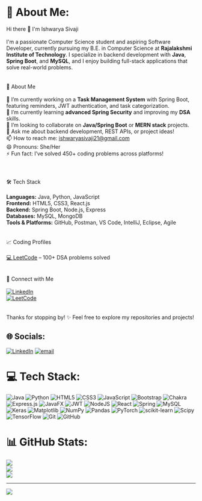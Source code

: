# 💫 About Me:
Hi there 👋 I'm Ishwarya Sivaji<br><br>I'm a passionate Computer Science student and aspiring Software Developer, currently pursuing my B.E. in Computer Science at **Rajalakshmi Institute of Technology**. I specialize in backend development with **Java**, **Spring Boot**, and **MySQL**, and I enjoy building full-stack applications that solve real-world problems.<br><br><br>🚀 About Me<br><br> 🔭 I’m currently working on a **Task Management System** with Spring Boot, featuring reminders, JWT authentication, and task categorization.<br>🌱 I’m currently learning **advanced Spring Security** and improving my **DSA** skills.<br>👯 I’m looking to collaborate on **Java/Spring Boot** or **MERN stack** projects.<br> 💬 Ask me about backend development, REST APIs, or project ideas!<br> 📫 How to reach me: [ishwaryasivaji21@gmail.com](mailto:ishwaryasivaji21@gmail.com)<br> 😄 Pronouns: She/Her<br>⚡ Fun fact: I’ve solved 450+ coding problems across platforms!<br><br><br><br> 🛠️ Tech Stack<br><br>**Languages:** Java, Python, JavaScript  <br>**Frontend:** HTML5, CSS3, React.js  <br>**Backend:** Spring Boot, Node.js, Express  <br>**Databases:** MySQL, MongoDB  <br>**Tools & Platforms:** GitHub, Postman, VS Code, IntelliJ, Eclipse, Agile<br><br><br>📈 Coding Profiles<br><br> [💻 LeetCode](https://leetcode.com/u/ishwaryasivaji/) – 100+ DSA problems solved  <br><br><br> 🔗 Connect with Me<br><br>[![LinkedIn](https://img.shields.io/badge/LinkedIn-blue?logo=linkedin&logoColor=white)](https://www.linkedin.com/in/ishwaryasivaji)<br>[![LeetCode](https://img.shields.io/badge/LeetCode-orange?logo=leetcode&logoColor=white)](https://leetcode.com/u/ishwaryasivaji)<br><br><br>Thanks for stopping by! ✨ Feel free to explore my repositories and projects!<br>


## 🌐 Socials:
[![LinkedIn](https://img.shields.io/badge/LinkedIn-%230077B5.svg?logo=linkedin&logoColor=white)](https://linkedin.com/in/ishwaryasivaji) [![email](https://img.shields.io/badge/Email-D14836?logo=gmail&logoColor=white)](mailto:ishwaryasivaji21@gmail.com) 

# 💻 Tech Stack:
![Java](https://img.shields.io/badge/java-%23ED8B00.svg?style=for-the-badge&logo=openjdk&logoColor=white) ![Python](https://img.shields.io/badge/python-3670A0?style=for-the-badge&logo=python&logoColor=ffdd54) ![HTML5](https://img.shields.io/badge/html5-%23E34F26.svg?style=for-the-badge&logo=html5&logoColor=white) ![CSS3](https://img.shields.io/badge/css3-%231572B6.svg?style=for-the-badge&logo=css3&logoColor=white) ![JavaScript](https://img.shields.io/badge/javascript-%23323330.svg?style=for-the-badge&logo=javascript&logoColor=%23F7DF1E) ![Bootstrap](https://img.shields.io/badge/bootstrap-%238511FA.svg?style=for-the-badge&logo=bootstrap&logoColor=white) ![Chakra](https://img.shields.io/badge/chakra-%234ED1C5.svg?style=for-the-badge&logo=chakraui&logoColor=white) ![Express.js](https://img.shields.io/badge/express.js-%23404d59.svg?style=for-the-badge&logo=express&logoColor=%2361DAFB) ![JavaFX](https://img.shields.io/badge/javafx-%23FF0000.svg?style=for-the-badge&logo=javafx&logoColor=white) ![JWT](https://img.shields.io/badge/JWT-black?style=for-the-badge&logo=JSON%20web%20tokens) ![NodeJS](https://img.shields.io/badge/node.js-6DA55F?style=for-the-badge&logo=node.js&logoColor=white) ![React](https://img.shields.io/badge/react-%2320232a.svg?style=for-the-badge&logo=react&logoColor=%2361DAFB) ![Spring](https://img.shields.io/badge/spring-%236DB33F.svg?style=for-the-badge&logo=spring&logoColor=white) ![MySQL](https://img.shields.io/badge/mysql-4479A1.svg?style=for-the-badge&logo=mysql&logoColor=white) ![Keras](https://img.shields.io/badge/Keras-%23D00000.svg?style=for-the-badge&logo=Keras&logoColor=white) ![Matplotlib](https://img.shields.io/badge/Matplotlib-%23ffffff.svg?style=for-the-badge&logo=Matplotlib&logoColor=black) ![NumPy](https://img.shields.io/badge/numpy-%23013243.svg?style=for-the-badge&logo=numpy&logoColor=white) ![Pandas](https://img.shields.io/badge/pandas-%23150458.svg?style=for-the-badge&logo=pandas&logoColor=white) ![PyTorch](https://img.shields.io/badge/PyTorch-%23EE4C2C.svg?style=for-the-badge&logo=PyTorch&logoColor=white) ![scikit-learn](https://img.shields.io/badge/scikit--learn-%23F7931E.svg?style=for-the-badge&logo=scikit-learn&logoColor=white) ![Scipy](https://img.shields.io/badge/SciPy-%230C55A5.svg?style=for-the-badge&logo=scipy&logoColor=%white) ![TensorFlow](https://img.shields.io/badge/TensorFlow-%23FF6F00.svg?style=for-the-badge&logo=TensorFlow&logoColor=white) ![Git](https://img.shields.io/badge/git-%23F05033.svg?style=for-the-badge&logo=git&logoColor=white) ![GitHub](https://img.shields.io/badge/github-%23121011.svg?style=for-the-badge&logo=github&logoColor=white)
# 📊 GitHub Stats:
![](https://github-readme-stats.vercel.app/api?username=ishwaryasivaji&theme=dark&hide_border=false&include_all_commits=true&count_private=true)<br/>
![](https://nirzak-streak-stats.vercel.app/?user=ishwaryasivaji&theme=dark&hide_border=false)<br/>
![](https://github-readme-stats.vercel.app/api/top-langs/?username=ishwaryasivaji&theme=dark&hide_border=false&include_all_commits=true&count_private=true&layout=compact)

---
[![](https://visitcount.itsvg.in/api?id=ishwaryasivaji&icon=0&color=0)](https://visitcount.itsvg.in)

<!-- Proudly created with GPRM ( https://gprm.itsvg.in ) -->
